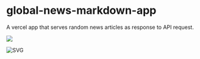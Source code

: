 # global-news-markdown-app
A vercel app that serves random news articles as response to API request.

<img src='https://global-news-markdown-app-le4tw19st-krishnabellamkonda.vercel.app/' width="fit-content" height="fit-content" />

![SVG](https://global-news-markdown-app-le4tw19st-krishnabellamkonda.vercel.app/)

<!-- HTML -->
